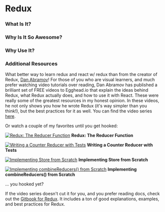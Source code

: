 # Redux

### What Is It?

### Why Is It So Awesome?

### Why Use It?

### Additional Resources

What better way to learn redux and react w/ redux than from the creator of Redux, [Dan Abramov](https://github.com/gaearon)! For those of you who are visual learners, and much prefer watching video tutorials over reading, Dan Abramov has published a brilliant set of FREE videos to Egghead.io that explain the ideas behind Redux, what Redux actually does, and how to use it with React. These were really some of the greatest resources in my honest opinion. In these videos, he not only shows you how he wrote Redux (it's way simpler than you think!), but the best practices for it as well. You can find the video series [here](https://egghead.io/instructors/dan-abramov?order=ASC).

Or watch a couple of my favorites until you get hooked:

[![Redux: The Reducer Function](https://embedwistia-a.akamaihd.net/deliveries/4252308670b79c81c5c92e14e2ad330adc8261d4.jpg?image_play_button_size=2x&amp;image_crop_resized=960x540&amp;image_play_button=1&amp;image_play_button_color=7b796ae0)](https://egghead.io/lessons/javascript-redux-the-reducer-function?wvideo=1zzwzojzhv)
**Redux: The Reducer Function**

[![Writing a Counter Reducer with Tests](https://embedwistia-a.akamaihd.net/deliveries/aa57c1bcf0ea00c2f25b2df41446c50a1a3e6df4.jpg?image_play_button_size=2x&amp;image_crop_resized=960x540&amp;image_play_button=1&amp;image_play_button_color=7b796ae0)](https://egghead.io/lessons/javascript-redux-writing-a-counter-reducer-with-tests?wvideo=3vfzi109hd)
**Writing a Counter Reducer with Tests**

[![Implementing Store from Scratch](https://embedwistia-a.akamaihd.net/deliveries/b952331f6850b48aa709d14ff97ccfd3e87b31aa.jpg?image_play_button_size=2x&amp;image_crop_resized=960x540&amp;image_play_button=1&amp;image_play_button_color=7b796ae0)](https://egghead.io/lessons/javascript-redux-implementing-store-from-scratch?wvideo=ru2s305xua)
**Implementing Store from Scratch**

[![Implementing combineReducers() from Scratch](https://embedwistia-a.akamaihd.net/deliveries/5e8319936a32fb09520eb340645d7513dd5cde72.jpg?image_play_button_size=2x&amp;image_crop_resized=960x540&amp;image_play_button=1&amp;image_play_button_color=7b796ae0)](https://egghead.io/lessons/javascript-redux-implementing-combinereducers-from-scratch?wvideo=ksow5m6e7t)
**Implementing combineReducers() from Scratch**

... you hooked yet?

If the video series doesn't cut it for you, and you prefer reading docs, check out the [Gitbook for Redux](http://redux.js.org/). It includes a ton of good explanations, examples, and best practices for Redux.
